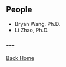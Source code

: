 
## People


- Bryan Wang, Ph.D.
- Li Zhao, Ph.D.

### ---
[Back Home](http://wangresearchgroup.github.io/)

